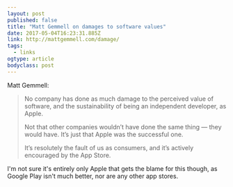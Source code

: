 ```yaml
---
layout: post 
published: false 
title: "Matt Gemmell on damages to software values" 
date: 2017-05-04T16:23:31.885Z 
link: http://mattgemmell.com/damage/ 
tags:
  - links
ogtype: article 
bodyclass: post 
---
```


Matt Gemmell:

> No company has done as much damage to the perceived value of software, and the sustainability of being an independent developer, as Apple.
> 
> Not that other companies wouldn’t have done the same thing — they would have. It’s just that Apple was the successful one.
> 
> It’s resolutely the fault of us as consumers, and it’s actively encouraged by the App Store.

I'm not sure it's entirely only Apple that gets the blame for this though, as Google Play isn't much better, nor are any other app stores.